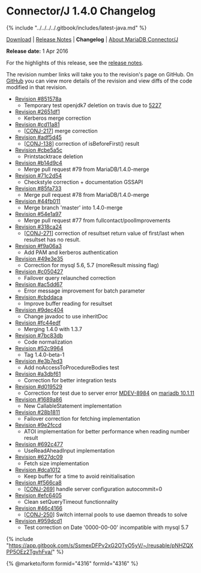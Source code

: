 # Connector/J 1.4.0 Changelog

{% include "../../../../.gitbook/includes/latest-java.md" %}

[Download](https://downloads.mariadb.org/connector-java/1.4.0/) | [Release Notes](../../1.4/1.4.0.md) | **Changelog** | [About MariaDB Connector/J](https://app.gitbook.com/s/CjGYMsT2MVP4nd3IyW2L/mariadb-connector-j/about-mariadb-connector-j)

**Release date:** 1 Apr 2016

For the highlights of this release, see the [release notes](../../1.4/1.4.0.md).

The revision number links will take you to the revision's page on GitHub. On [GitHub](https://github.com/MariaDB/mariadb-connector-j) you can view more details of the revision and view diffs of the code modified in that revision.

* [Revision #851578a](https://github.com/mariadb-corporation/mariadb-connector-j/commit/851578a)
  * Temporary test openjdk7 deletion on travis due to [5227](https://github.com/travis-ci/travis-ci/issues/5227)
* [Revision #2651df1](https://github.com/mariadb-corporation/mariadb-connector-j/commit/2651df1)
  * Kerberos merge correction
* [Revision #cd11a81](https://github.com/mariadb-corporation/mariadb-connector-j/commit/cd11a81)
  * \[[CONJ-217](https://jira.mariadb.org/browse/CONJ-217)] merge correction
* [Revision #adf5d45](https://github.com/mariadb-corporation/mariadb-connector-j/commit/adf5d45)
  * \[[CONJ-138](https://jira.mariadb.org/browse/CONJ-138)] correction of isBeforeFirst() result
* [Revision #cbe5a5c](https://github.com/mariadb-corporation/mariadb-connector-j/commit/cbe5a5c)
  * Printstacktrace deletion
* [Revision #b14d9c4](https://github.com/mariadb-corporation/mariadb-connector-j/commit/b14d9c4)
  * Merge pull request #79 from MariaDB/1.4.0-merge
* [Revision #71c2d54](https://github.com/mariadb-corporation/mariadb-connector-j/commit/71c2d54)
  * Checkstyle correction + documentation GSSAPI
* [Revision #85fa733](https://github.com/mariadb-corporation/mariadb-connector-j/commit/85fa733)
  * Merge pull request #78 from MariaDB/1.4.0-merge
* [Revision #44fb011](https://github.com/mariadb-corporation/mariadb-connector-j/commit/44fb011)
  * Merge branch 'master' into 1.4.0-merge
* [Revision #54e1a97](https://github.com/mariadb-corporation/mariadb-connector-j/commit/54e1a97)
  * Merge pull request #77 from fullcontact/poolImprovements
* [Revision #318ca24](https://github.com/mariadb-corporation/mariadb-connector-j/commit/318ca24)
  * \[[CONJ-271](https://jira.mariadb.org/browse/CONJ-271)] correction of resultset return value of first/last when resultset has no result.
* [Revision #f9a06a3](https://github.com/mariadb-corporation/mariadb-connector-j/commit/f9a06a3)
  * Add PAM and kerberos authentication
* [Revision #49e3e35](https://github.com/mariadb-corporation/mariadb-connector-j/commit/49e3e35)
  * Correction for mysql 5.6, 5.7 (moreResult missing flag)
* [Revision #c050427](https://github.com/mariadb-corporation/mariadb-connector-j/commit/c050427)
  * Failover query relaunched correction
* [Revision #ac5dd67](https://github.com/mariadb-corporation/mariadb-connector-j/commit/ac5dd67)
  * Error message improvement for batch parameter
* [Revision #cbddaca](https://github.com/mariadb-corporation/mariadb-connector-j/commit/cbddaca)
  * Improve buffer reading for resultset
* [Revision #9dec404](https://github.com/mariadb-corporation/mariadb-connector-j/commit/9dec404)
  * Change javadoc to use inheritDoc
* [Revision #fc44edf](https://github.com/mariadb-corporation/mariadb-connector-j/commit/fc44edf)
  * Merging 1.4.0 with 1.3.7
* [Revision #7bc83db](https://github.com/mariadb-corporation/mariadb-connector-j/commit/7bc83db)
  * Code normalization
* [Revision #52c9964](https://github.com/mariadb-corporation/mariadb-connector-j/commit/52c9964)
  * Tag 1.4.0-beta-1
* [Revision #e3b7ed3](https://github.com/mariadb-corporation/mariadb-connector-j/commit/e3b7ed3)
  * Add noAccessToProcedureBodies test
* [Revision #a3dbf61](https://github.com/mariadb-corporation/mariadb-connector-j/commit/a3dbf61)
  * Correction for better integration tests
* [Revision #d019529](https://github.com/mariadb-corporation/mariadb-connector-j/commit/d019529)
  * Correction for test due to server error [MDEV-8984](https://jira.mariadb.org/browse/MDEV-8984) on [mariadb 10.1.11](../../../../community-server/old-releases/release-notes-mariadb-10-1-series/mariadb-10111-release-notes.md)
* [Revision #1689a86](https://github.com/mariadb-corporation/mariadb-connector-j/commit/1689a86)
  * New CallableStatement implementation
* [Revision #28b1811](https://github.com/mariadb-corporation/mariadb-connector-j/commit/28b1811)
  * Failover correction for fetching implementation
* [Revision #9e2fccd](https://github.com/mariadb-corporation/mariadb-connector-j/commit/9e2fccd)
  * ATOI implementation for better performance when reading number result
* [Revision #692c477](https://github.com/mariadb-corporation/mariadb-connector-j/commit/692c477)
  * UseReadAheadInput implementation
* [Revision #627dc09](https://github.com/mariadb-corporation/mariadb-connector-j/commit/627dc09)
  * Fetch size implementation
* [Revision #dca1012](https://github.com/mariadb-corporation/mariadb-connector-j/commit/dca1012)
  * Keep buffer for a time to avoid reinitialisation
* [Revision #f566ca8](https://github.com/mariadb-corporation/mariadb-connector-j/commit/f566ca8)
  * \[[CONJ-269](https://jira.mariadb.org/browse/CONJ-269)] handle server configuration autocommit=0
* [Revision #efc6405](https://github.com/mariadb-corporation/mariadb-connector-j/commit/efc6405)
  * Clean setQueryTimeout functionnality
* [Revision #46c4166](https://github.com/mariadb-corporation/mariadb-connector-j/commit/46c4166)
  * \[[CONJ-250](https://jira.mariadb.org/browse/CONJ-250)] Switch internal pools to use daemon threads to solve
* [Revision #959dcd1](https://github.com/mariadb-corporation/mariadb-connector-j/commit/959dcd1)
  * Test correction on Date '0000-00-00' incompatible with mysql 5.7

{% include "https://app.gitbook.com/s/SsmexDFPv2xG2OTyO5yV/~/reusable/pNHZQXPP5OEz2TgvhFva/" %}

{% @marketo/form formid="4316" formId="4316" %}
